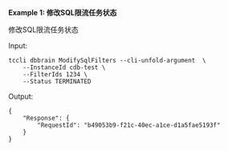 **Example 1: 修改SQL限流任务状态**

修改SQL限流任务状态

Input: 

```
tccli dbbrain ModifySqlFilters --cli-unfold-argument  \
    --InstanceId cdb-test \
    --FilterIds 1234 \
    --Status TERMINATED
```

Output: 
```
{
    "Response": {
        "RequestId": "b49053b9-f21c-40ec-a1ce-d1a5fae5193f"
    }
}
```

